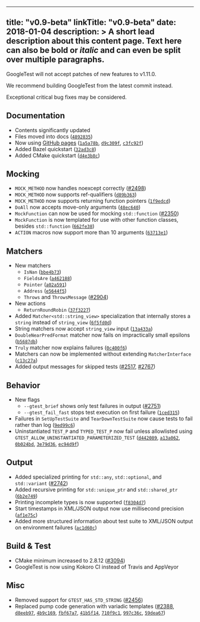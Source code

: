 
---
title: "v0.9-beta"
linkTitle: "v0.9-beta"
date: 2018-01-04
description: >
  A short lead description about this content page. Text here can also be **bold** or _italic_ and can even be split over multiple paragraphs.
---
<!-----
NEW: Check the "Suppress top comment" option to remove this info from the output.

Conversion time: 0.875 seconds.


Using this Markdown file:

1. Paste this output into your source file.
2. See the notes and action items below regarding this conversion run.
3. Check the rendered output (headings, lists, code blocks, tables) for proper
   formatting and use a linkchecker before you publish this page.

Conversion notes:

* Docs to Markdown version 1.0β31
* Mon Sep 06 2021 09:59:35 GMT-0700 (PDT)
* Source doc: NOTES
----->


GoogleTest will not accept patches of new features to v1.11.0.

We recommend building GoogleTest from the latest commit instead.

Exceptional critical bug fixes may be considered.


## **Documentation**



* Contents significantly updated
* Files moved into docs (<code>[4892835](https://github.com/google/googletest/commit/489283524e3726b7adb9692763c2fb61b235d41a)</code>)
* Now using [GitHub pages](https://google.github.io/googletest/) (<code>[1a5a78b](https://github.com/google/googletest/commit/1a5a78b9a9c6c285a7897a411cb96bb2ab36d277)</code>, <code>[d9c309f](https://github.com/google/googletest/commit/d9c309fdab807b716c2cf4d4a42989b8c34f712a)</code>, <code>[c3fc92f](https://github.com/google/googletest/commit/c3fc92f0b7ad49ce59d804dc644dcb5ecbc0c29c)</code>)
* Added Bazel quickstart (<code>[32ad3c8](https://github.com/google/googletest/commit/32ad3c8c36382165274385a28a23addbea581f5d)</code>)
* Added CMake quickstart (<code>[d4e3b8c](https://github.com/google/googletest/commit/d4e3b8cedf4f57922efa586cb3c796c8fee2d3f3)</code>)


## <strong>Mocking</strong>



* `MOCK_METHOD` now handles noexcept correctly ([#2498](https://github.com/google/googletest/pull/2498))
* `MOCK_METHOD` now supports ref-qualifiers (<code>[d89b363](https://github.com/google/googletest/commit/d89b36302116233b8c6377e6e891083f41ee51c5)</code>)
* <code>MOCK_METHOD</code> now supports returning function pointers (<code>[1f9edcd](https://github.com/google/googletest/commit/1f9edcd9698162b48d94e1ef2e6a2ab7ab4e6c56)</code>)
* <code>DoAll</code> now accepts move-only arguments (<code>[48ec640](https://github.com/google/googletest/commit/48ec64092a38621210ecd835fde61d76861269c1)</code>)
* <code>MockFunction</code> can now be used for mocking <code>std::function</code> ([#2350](https://github.com/google/googletest/pull/2350))
* <code>MockFunction</code> is now templated for use with other function classes, besides <code>std::function</code> (<code>[662fe38](https://github.com/google/googletest/commit/662fe38e44900c007eccb65a5d2ea19df7bd520e)</code>)
* <code>ACTION</code> macros now support more than 10 arguments (<code>[63713e1](https://github.com/google/googletest/commit/63713e1ce49019da205daa1ca91b73fcfc9b333f)</code>)


## <strong>Matchers</strong>



* New matchers
    * `IsNan` (<code>[bbe4b73](https://github.com/google/googletest/commit/bbe4b7363bbaa7c9e07dbacde11602a4c69504d3)</code>)
    * <code>FieldsAre</code> (<code>[a462188](https://github.com/google/googletest/commit/a4621888650aaae118de93f9faf8ef5a18cab303)</code>)
    * <code>Pointer</code> (<code>[a02a591](https://github.com/google/googletest/commit/a02a591605dfef9addde49634bf010dbe8f95c50)</code>)
    * <code>Address</code> (<code>[e5644f5](https://github.com/google/googletest/commit/e5644f5f12ff3d5b2232dabc1c5ea272a52e8155)</code>)
    * <code>Throws</code> and <code>ThrowsMessage</code> ([#2904](https://github.com/google/googletest/pull/2904))
* New actions
    * <code>ReturnRoundRobin</code> (<code>[37f3227](https://github.com/google/googletest/commit/37f322783175a66c11785d17fc153477b0777753)</code>)
* Added <code>Matcher&lt;std::string_view></code> specialization that internally stores a <code>string</code> instead of <code>string_view</code> (<code>[6f5fd0d](https://github.com/google/googletest/commit/6f5fd0d7199b9a19faa9f499ecc266e6ae0329e7)</code>)
* String matchers now accept <code>string_view</code> input (<code>[13a433a](https://github.com/google/googletest/commit/13a433a94dd9c7e55907d7a9b75f44ff82f309eb)</code>)
* <code>DoubleNearPredFormat</code> matcher now fails on impractically small epsilons (<code>[b5687db](https://github.com/google/googletest/commit/b5687db554a295e697f5d459cf6d3f343d2ca179)</code>)
* <code>Truly</code> matcher now explains failures (<code>[0c400f6](https://github.com/google/googletest/commit/0c400f67fcf305869c5fb113dd296eca266c9725)</code>)
* Matchers can now be implemented without extending <code>MatcherInterface</code> (<code>[c13c27a](https://github.com/google/googletest/commit/c13c27a513ecd1cbf5700a45fe590e85e8ae6770)</code>)
* Added output messages for skipped tests ([#2517](https://github.com/google/googletest/pull/2517), [#2767](https://github.com/google/googletest/pull/2767))


## <strong>Behavior</strong>



* New flags
    * `--gtest_brief` shows only test failures in output ([#2751](https://github.com/google/googletest/pull/2751))
    * `--gtest_fail_fast` stops test execution on first failure (<code>[1ced315](https://github.com/google/googletest/commit/1ced315a483f4ecac21893ce6ceeb502afb82eff)</code>)
* Failures in <code>SetUpTestSuite</code> and <code>TearDownTestSuite</code> now cause tests to fail rather than log (<code>[9ed99c6](https://github.com/google/googletest/commit/9ed99c6c837ae1cbfcabd36959fc802ebb5ae07f)</code>)
* Uninstantiated <code>TEST_P</code> and <code>TYPED_TEST_P</code> now fail unless allowlisted using <code>GTEST_ALLOW_UNINSTANTIATED_PARAMETERIZED_TEST</code> (<code>[d442089](https://github.com/google/googletest/commit/d442089d53cecbba59b2d8f35d06eac01f1e46da)</code>, <code>[a13a062](https://github.com/google/googletest/commit/a13a0626188b4e7d22d63a4c9fcfe9f441c81e4a)</code>, <code>[0b024bd](https://github.com/google/googletest/commit/0b024bd91a14a77a7e7d6072ccd88e09c86ddeaa)</code>, <code>[3e79d36](https://github.com/google/googletest/commit/3e79d366e380ec85b7de9409211b184bc8529655)</code>, <code>[ec94d9f](https://github.com/google/googletest/commit/ec94d9f24c92a5090fda5567156d6dde99cdbf31)</code>)


## <strong>Output</strong>



* Added specialized printing for `std::any`, `std::optional`, and `std::variant` ([#2742](https://github.com/google/googletest/pull/2742))
* Added recursive printing for `std::unique_ptr` and `std::shared_ptr` (<code>[6b2e749](https://github.com/google/googletest/commit/6b2e74905e9a7e70c7d1017ee0dfe5a8e88a1300)</code>)
* Printing incomplete types is now supported (<code>[f8304d7](https://github.com/google/googletest/commit/f8304d762e0ed119d3d1c72deb1976dc80029db5)</code>)
* Start timestamps in XML/JSON output now use millisecond precision (<code>[af1e75c](https://github.com/google/googletest/commit/af1e75ce0b3429d70790c049d8dbb0aae3e2480f)</code>)
* Added more structured information about test suite to XML/JSON output on environment failures (<code>[ac1d60c](https://github.com/google/googletest/commit/ac1d60c2b5ae62a06eca1d2c0f9d6dc92cda8711)</code>)


## <strong>Build & Test</strong>



* CMake minimum increased to 2.8.12 ([#3094](https://github.com/google/googletest/pull/3094))
* GoogleTest is now using Kokoro CI instead of Travis and AppVeyor


## **Misc**



* Removed support for `GTEST_HAS_STD_STRING` ([#2456](https://github.com/google/googletest/pull/2456))
* Replaced pump code generation with variadic templates ([#2388](https://github.com/google/googletest/pull/2388), <code>[d8eeb97](https://github.com/google/googletest/commit/d8eeb9760afcab45dbdd887c2b6d106887c1739d)</code>, <code>[4b9c169](https://github.com/google/googletest/commit/4b9c1691c4b7f01fbd9d37d86c88cdad298d48e9)</code>, <code>[fbf67a7](https://github.com/google/googletest/commit/fbf67a70d07543f40832d0cd7a58f304bc6ab1d1)</code>, <code>[41b5f14](https://github.com/google/googletest/commit/41b5f149ab306e96b5b2faf523505d75acffd98a)</code>, <code>[710f9c1](https://github.com/google/googletest/commit/710f9c11ca79e578bb38d98d10ab9b70d41d5e07)</code>, <code>[997c36c](https://github.com/google/googletest/commit/997c36c1881105bd7ce482a1ec93759badf64ce6)</code>, <code>[59dea67](https://github.com/google/googletest/commit/59dea67b815a046122d77113d5c6df1df66076bb)</code>)



